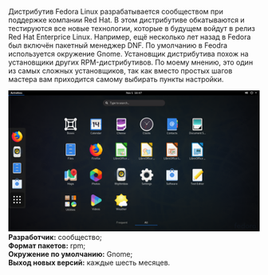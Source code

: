 Дистрибутив Fedora Linux разрабатывается сообществом при поддержке компании Red Hat. В этом дистрибутиве обкатываются и тестируются все новые технологии, которые в будущем войдут в релиз Red Hat Enterprice Linux. Например, ещё несколько лет назад в Fedora был включён пакетный менеджер DNF. По умолчанию в Feodra используется окружение Gnome. Установщик дистрибутива похож на установщики других RPM-дистрибутивов. По моему мнению, это один из самых сложных установщиков, так как вместо простых шагов мастера вам приходится самому выбирать пункты настройки.


![image.png](./images/fedora_1.png)  
**Разработчик:** сообщество;  
**Формат пакетов:** rpm;  
**Окружение по умолчанию:** Gnome;  
**Выход новых версий:** каждые шесть месяцев.

